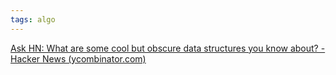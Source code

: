```yaml
---
tags: algo
---
```



[Ask HN: What are some cool but obscure data structures you know about? - Hacker News (ycombinator.com)](https://news.ycombinator.com/item?id=32186203)
